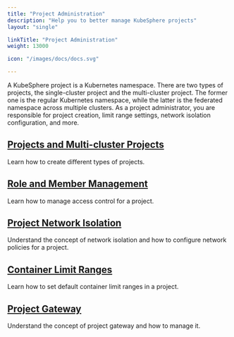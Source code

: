 ```yaml
---
title: "Project Administration"
description: "Help you to better manage KubeSphere projects"
layout: "single"

linkTitle: "Project Administration"
weight: 13000

icon: "/images/docs/docs.svg"

---
```


A KubeSphere project is a Kubernetes namespace. There are two types of projects, the single-cluster project and the multi-cluster project. The former one is the regular Kubernetes namespace, while the latter is the federated namespace across multiple clusters. As a project administrator, you are responsible for project creation, limit range settings, network isolation configuration, and more.

## [Projects and Multi-cluster Projects](../project-administration/project-and-multicluster-project/)

Learn how to create different types of projects.

## [Role and Member Management](../project-administration/role-and-member-management/)

Learn how to manage access control for a project.

## [Project Network Isolation](../project-administration/project-network-isolation/)

Understand the concept of network isolation and how to configure network policies for a project.

## [Container Limit Ranges](../project-administration/container-limit-ranges/)

Learn how to set default container limit ranges in a project.

## [Project Gateway](../project-administration/project-gateway/)

Understand the concept of project gateway and how to manage it.
